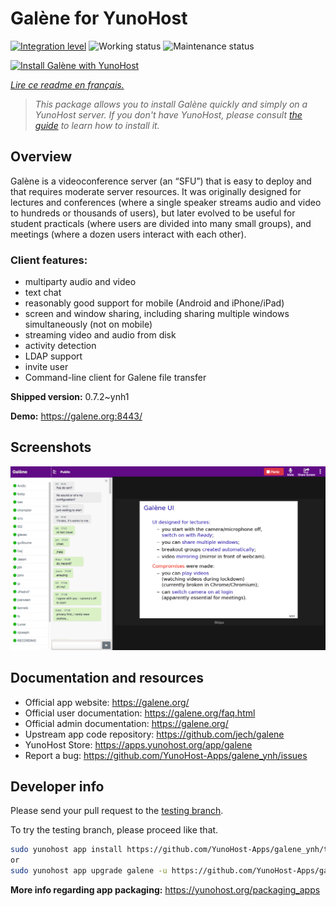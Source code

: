 <!--
N.B.: This README was automatically generated by https://github.com/YunoHost/apps/tree/master/tools/README-generator
It shall NOT be edited by hand.
-->

# Galène for YunoHost

[![Integration level](https://dash.yunohost.org/integration/galene.svg)](https://dash.yunohost.org/appci/app/galene) ![Working status](https://ci-apps.yunohost.org/ci/badges/galene.status.svg) ![Maintenance status](https://ci-apps.yunohost.org/ci/badges/galene.maintain.svg)

[![Install Galène with YunoHost](https://install-app.yunohost.org/install-with-yunohost.svg)](https://install-app.yunohost.org/?app=galene)

*[Lire ce readme en français.](./README_fr.md)*

> *This package allows you to install Galène quickly and simply on a YunoHost server.
If you don't have YunoHost, please consult [the guide](https://yunohost.org/#/install) to learn how to install it.*

## Overview

Galène is a videoconference server (an “SFU”) that is easy to deploy and that requires moderate server resources. It was originally designed for lectures and conferences (where a single speaker streams audio and video to hundreds or thousands of users), but later evolved to be useful for student practicals (where users are divided into many small groups), and meetings (where a dozen users interact with each other).

### Client features:

- multiparty audio and video
- text chat
- reasonably good support for mobile (Android and iPhone/iPad)
- screen and window sharing, including sharing multiple windows simultaneously (not on mobile)
- streaming video and audio from disk
- activity detection
- LDAP support
- invite user
- Command-line client for Galene file transfer


**Shipped version:** 0.7.2~ynh1

**Demo:** https://galene.org:8443/

## Screenshots

![Screenshot of Galène](./doc/screenshots/screenshot.png)

## Documentation and resources

* Official app website: <https://galene.org/>
* Official user documentation: <https://galene.org/faq.html>
* Official admin documentation: <https://galene.org/>
* Upstream app code repository: <https://github.com/jech/galene>
* YunoHost Store: <https://apps.yunohost.org/app/galene>
* Report a bug: <https://github.com/YunoHost-Apps/galene_ynh/issues>

## Developer info

Please send your pull request to the [testing branch](https://github.com/YunoHost-Apps/galene_ynh/tree/testing).

To try the testing branch, please proceed like that.

``` bash
sudo yunohost app install https://github.com/YunoHost-Apps/galene_ynh/tree/testing --debug
or
sudo yunohost app upgrade galene -u https://github.com/YunoHost-Apps/galene_ynh/tree/testing --debug
```

**More info regarding app packaging:** <https://yunohost.org/packaging_apps>
